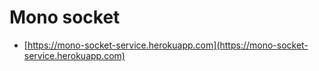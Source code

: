 # Mono socket

- [https://mono-socket-service.herokuapp.com](https://mono-socket-service.herokuapp.com)